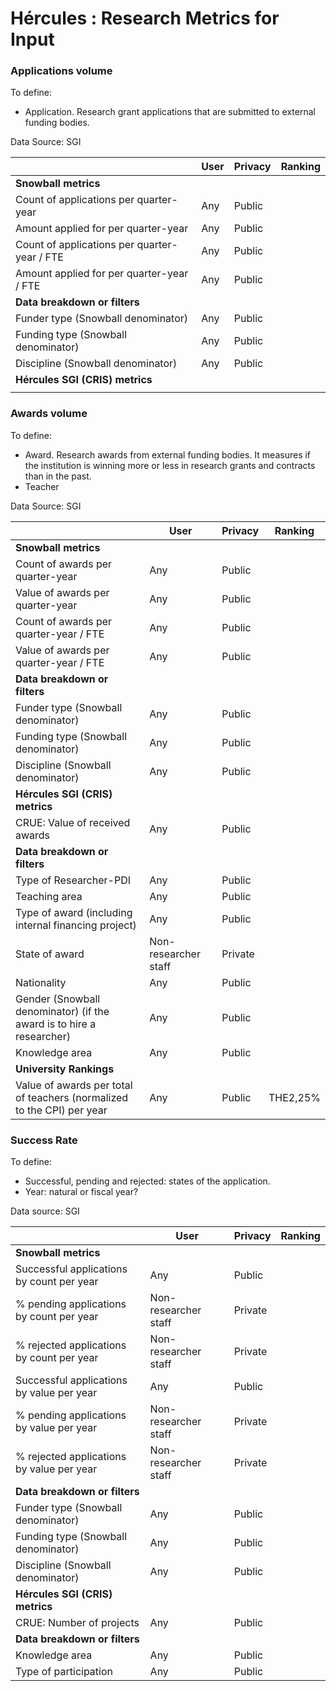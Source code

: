 # Hércules : Research Metrics for Input



### Applications volume

To define:

* Application. Research grant applications that are submitted to external funding bodies.

Data Source: SGI



|  | User | Privacy | Ranking |
| --- | --- | --- | --- |
| **Snowball metrics** |  |  |  |
| Count of applications per quarter\-year | Any | Public |  |
| Amount applied for per quarter\-year | Any | Public |  |
| Count of applications per quarter\-year / FTE | Any | Public |  |
| Amount applied for per quarter\-year / FTE | Any | Public |  |
| **Data breakdown or filters** |  |  |  |
| Funder type (Snowball denominator) | Any | Public |  |
| Funding type (Snowball denominator) | Any | Public |  |
| Discipline (Snowball denominator) | Any | Public |  |
| **Hércules SGI (CRIS) metrics** |  |  |  |
|  |  |  |  |

  


### Awards volume

To define:

* Award. Research awards from external funding bodies. It measures if the institution is winning more or less in research grants and contracts than in the past.
* Teacher

Data Source: SGI



|  | User | Privacy | Ranking |
| --- | --- | --- | --- |
| **Snowball metrics** |  |  |  |
| Count of awards per quarter\-year | Any | Public |  |
| Value of awards per quarter\-year | Any | Public |  |
| Count of awards per quarter\-year / FTE | Any | Public |  |
| Value of awards per quarter\-year / FTE | Any | Public |  |
| **Data breakdown or filters** |  |  |  |
| Funder type (Snowball denominator) | Any | Public |  |
| Funding type (Snowball denominator) | Any | Public |  |
| Discipline (Snowball denominator) | Any | Public |  |
| **Hércules SGI (CRIS) metrics** |  |  |  |
| CRUE: Value of received awards | Any | Public |  |
| **Data breakdown or filters** |  |  |  |
| Type of Researcher\-PDI | Any | Public |  |
| Teaching area | Any | Public |  |
| Type of award (including internal financing project) | Any | Public |  |
| State of award | Non\-researcher staff | Private |  |
| Nationality | Any | Public |  |
| Gender (Snowball denominator) (if the award is to hire a researcher) | Any | Public |  |
| Knowledge area | Any | Public |  |
| **University Rankings** |  |  |  |
| Value of awards per total of teachers (normalized to the CPI) per year | Any | Public | THE2,25% |

  


### Success Rate

To define:

* Successful, pending and rejected: states of the application.
* Year: natural or fiscal year?

Data source: SGI



|  | User | Privacy | Ranking |
| --- | --- | --- | --- |
| **Snowball metrics** |  |  |  |
| Successful applications by count per year | Any | Public |  |
| % pending applications by count per year | Non\-researcher staff | Private |  |
| % rejected applications by count per year | Non\-researcher staff | Private |  |
| Successful applications by value per year | Any | Public |  |
| % pending applications by value per year | Non\-researcher staff | Private |  |
| % rejected applications by value per year | Non\-researcher staff | Private |  |
| **Data breakdown or filters** |  |  |  |
| Funder type (Snowball denominator) | Any | Public |  |
| Funding type (Snowball denominator) | Any | Public |  |
| Discipline (Snowball denominator) | Any | Public |  |
| **Hércules SGI (CRIS) metrics** |  |  |  |
| CRUE: Number of projects | Any | Public |  |
| **Data breakdown or filters** |  |  |  |
| Knowledge area | Any | Public |  |
| Type of participation | Any | Public |  |




